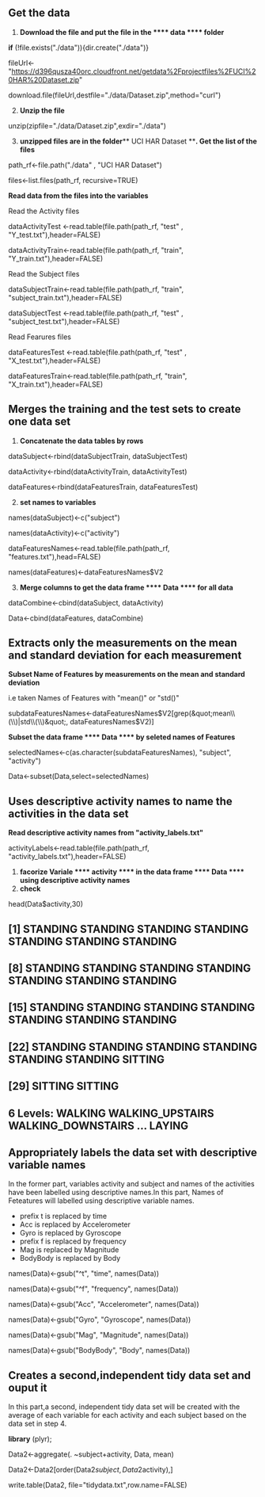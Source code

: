 ## **Get the data**

1. **Download the file and put the file in the **** data **** folder**

**if** (!file.exists(&quot;./data&quot;)){dir.create(&quot;./data&quot;)}

fileUrl&lt;-&quot;https://d396qusza40orc.cloudfront.net/getdata%2Fprojectfiles%2FUCI%20HAR%20Dataset.zip&quot;

download.file(fileUrl,destfile=&quot;./data/Dataset.zip&quot;,method=&quot;curl&quot;)

2. **Unzip the file**

unzip(zipfile=&quot;./data/Dataset.zip&quot;,exdir=&quot;./data&quot;)

3. **unzipped files are in the folder**** UCI HAR Dataset ****. Get the list of the files**

path\_rf&lt;-file.path(&quot;./data&quot; , &quot;UCI HAR Dataset&quot;)

files&lt;-list.files(path\_rf, recursive=TRUE)

**Read data from the files into the variables**

Read the Activity files

dataActivityTest  &lt;-read.table(file.path(path\_rf, &quot;test&quot; , &quot;Y\_test.txt&quot;),header=FALSE)

dataActivityTrain&lt;-read.table(file.path(path\_rf, &quot;train&quot;, &quot;Y\_train.txt&quot;),header=FALSE)

Read the Subject files

dataSubjectTrain&lt;-read.table(file.path(path\_rf, &quot;train&quot;, &quot;subject\_train.txt&quot;),header=FALSE)

dataSubjectTest  &lt;-read.table(file.path(path\_rf, &quot;test&quot; , &quot;subject\_test.txt&quot;),header=FALSE)

Read Fearures files

dataFeaturesTest  &lt;-read.table(file.path(path\_rf, &quot;test&quot; , &quot;X\_test.txt&quot;),header=FALSE)

dataFeaturesTrain&lt;-read.table(file.path(path\_rf, &quot;train&quot;, &quot;X\_train.txt&quot;),header=FALSE)

## **Merges the training and the test sets to create one data set**

1. **Concatenate the data tables by rows**

dataSubject&lt;-rbind(dataSubjectTrain, dataSubjectTest)

dataActivity&lt;-rbind(dataActivityTrain, dataActivityTest)

dataFeatures&lt;-rbind(dataFeaturesTrain, dataFeaturesTest)

2. **set names to variables**

names(dataSubject)&lt;-c(&quot;subject&quot;)

names(dataActivity)&lt;-c(&quot;activity&quot;)

dataFeaturesNames&lt;-read.table(file.path(path\_rf, &quot;features.txt&quot;),head=FALSE)

names(dataFeatures)&lt;-dataFeaturesNames$V2

3. **Merge columns to get the data frame **** Data **** for all data**

dataCombine&lt;-cbind(dataSubject, dataActivity)

Data&lt;-cbind(dataFeatures, dataCombine)

## **Extracts only the measurements on the mean and standard deviation for each measurement**

 **Subset Name of Features by measurements on the mean and standard deviation**

i.e taken Names of Features with &quot;mean()&quot; or &quot;std()&quot;

subdataFeaturesNames&lt;-dataFeaturesNames$V2[grep(&quot;mean\\(\\)|std\\(\\)&quot;, dataFeaturesNames$V2)]

 **Subset the data frame **** Data **** by seleted names of Features**

selectedNames&lt;-c(as.character(subdataFeaturesNames), &quot;subject&quot;, &quot;activity&quot;)

Data&lt;-subset(Data,select=selectedNames)

## **Uses descriptive activity names to name the activities in the data set**

 **Read descriptive activity names from &quot;activity\_labels.txt&quot;**

activityLabels&lt;-read.table(file.path(path\_rf, &quot;activity\_labels.txt&quot;),header=FALSE)

1. **facorize Variale **** activity **** in the data frame **** Data **** using descriptive activity names**
2. **check**

head(Data$activity,30)

##  [1] STANDING STANDING STANDING STANDING STANDING STANDING STANDING

##  [8] STANDING STANDING STANDING STANDING STANDING STANDING STANDING

## [15] STANDING STANDING STANDING STANDING STANDING STANDING STANDING

## [22] STANDING STANDING STANDING STANDING STANDING STANDING SITTING

## [29] SITTING  SITTING

## 6 Levels: WALKING WALKING\_UPSTAIRS WALKING\_DOWNSTAIRS ... LAYING

## **Appropriately labels the data set with descriptive variable names**

In the former part, variables activity and subject and names of the activities have been labelled using descriptive names.In this part, Names of Feteatures will labelled using descriptive variable names.

- prefix t is replaced by time
- Acc is replaced by Accelerometer
- Gyro is replaced by Gyroscope
- prefix f is replaced by frequency
- Mag is replaced by Magnitude
- BodyBody is replaced by Body

names(Data)&lt;-gsub(&quot;^t&quot;, &quot;time&quot;, names(Data))

names(Data)&lt;-gsub(&quot;^f&quot;, &quot;frequency&quot;, names(Data))

names(Data)&lt;-gsub(&quot;Acc&quot;, &quot;Accelerometer&quot;, names(Data))

names(Data)&lt;-gsub(&quot;Gyro&quot;, &quot;Gyroscope&quot;, names(Data))

names(Data)&lt;-gsub(&quot;Mag&quot;, &quot;Magnitude&quot;, names(Data))

names(Data)&lt;-gsub(&quot;BodyBody&quot;, &quot;Body&quot;, names(Data))

## Creates a second,independent tidy data set and ouput it

In this part,a second, independent tidy data set will be created with the average of each variable for each activity and each subject based on the data set in step 4.

**library** (plyr);

Data2&lt;-aggregate(. ~subject+activity, Data, mean)

Data2&lt;-Data2[order(Data2$subject,Data2$activity),]

write.table(Data2, file=&quot;tidydata.txt&quot;,row.name=FALSE)